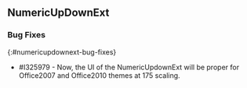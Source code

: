 ## NumericUpDownExt

### Bug Fixes
{:#numericupdownext-bug-fixes}

* \#I325979 - Now, the UI of the NumericUpdownExt will be proper for Office2007 and Office2010 themes at 175 scaling.
